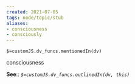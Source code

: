 ```yaml
---
created: 2021-07-05
tags: node/topic/stub
aliases:
- consciousness
- consciously
---
```

`$=customJS.dv_funcs.mentionedIn(dv)`

consciousness

**See**:: 
*`$=customJS.dv_funcs.outlinedIn(dv, this)`*


